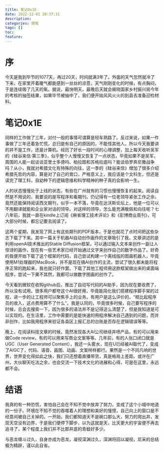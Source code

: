 ```yaml
---
title: 笔记0x1E
date: 2022-12-01 20:37:31
description:
categories: 随笔
tags: []
toc:
feature:
---
```


# 序

今天是我到毕节的1077天，再过20天，时间就满3年了。外面的天气忽然就冷了下来，在家里开着暖气都能感到一丝丝的凉意，天气刚刚变化的时候，有点胸闷，于是连续吸了几天的氧。据说，最快明天，最晚后天就会揭晓国家乡村振兴局今年的考核的抽签结果，如果毕节被抽中了，我们便开始风风火火的到县去准备迎检材料。

<!-- more -->

# 笔记0x1E

同样的工作做了三年，对付一般的事情可谓算是轻车熟路了。反过来说，如果一件事做了三年还着急忙慌，总归是有自己的原因的，不能怪其他人。所以今天我要讲的并不是工作，还是计算机。经历了好长一段时间的心理调整，加上每天收听吴军的《硅谷来信·第三季》，似乎整个人慢慢又恢复了一点状态，毕竟如果不是吴军，周围的人能一起谈谈亚里士多德吗、柏拉图和苏格拉底吗？能谈伯罗奔尼撒战争吗？从小，我就对希腊文化有特殊的向往，这一季的《硅谷来信》增加了很多介绍希腊先哲的内容，算是对了自己的胃口，严格意义上，我应该是个文科生，但还是读完了理工科，自幼种下的逻辑思维和科学精神的种子真的会影响一生。

人的状态慢慢处于上线的状态，有些在广州就有的习惯也慢慢恢复的起来。阅读自然是不用说的，我要说的是写程序和看期刊。仍记得有一位老领导紧张工作之余，竟然还能保持阅读西文期刊，似乎一本不落，毕竟在达沃斯论坛上，他是一位可以不用翻译就能和企业家对话的领导。对这样的领导，怎么能充满敬佩和向往呢？七八年前，我就一直在kindle上订阅《麻省理工技术评论》和《彭博商业周刊》，可大部分时候，都忘记要去阅读了。

这两个星期，我发现了网上有这些期刊的PDF版本，于是也就花了点时间把这些杂志下载了下来。其中一篇关于机器AI自动创作画作的文章吸引了我，文章讲述的是利用openAI技术推出的Stable Diffusion框架，可以通过输入文本来创作一副让人惊讶的画作，现在有一些艺术家已经开始通过文字来创作自己的数字作品了。好奇的我便开始下载了这个框架的代码，自己尝试构建一个离线版的图画机器人，毕竟使用M1处理器的MacBook，并不是现在搞AI创作的主流，尝试了很久都未能将程序正常的跑起来，我也就只好作罢。下载了其他工程师用这款框架做出来的桌面端程序，尝试一下果不其然，我都可以做数字图画的创作了。

今天看到微软在收购github后，推出了自动写代码的AI助手，因为现在要收费了，所以没有试用。很多用户都夸这个AI很好用，毕竟能简化我们搭建程序脚手架的过程，进一步的让工程师可以聚焦手上的业务。有用户是这么评价的，“相比起程序员的收入，这点费用算不了什么”。我是认同的，毕竟很多时候，自己要写程序的时候，总会去搜索一下，因为很多的语法并不是记得这么清楚了，但是我知道是可以实现的。在生活里，工作中需要的是能快速的用程序解决自己遇到的问题，而并非创作，比如我用程序来验证各县区上报汇总的台账是否存在逻辑错误等等。

晚上，在阅读科技文章的时候，竟然发现各大AI公司继续井喷产品，有的可以用来做Code review，有的可以用来写商业文案等等。几年前，有的人张口闭口就是UGC（User Generated Content），我还一头雾水，现在U已经被AI取代了，变成了AIGC了，代码、语音、画图、动画、文案样样都行。果然是一个不同凡响的世界，世界变化得如此之快，我们只还想着直播带货，真是格局上差距。或许在广州，大伙聊天吃法之余，也会交流一下技术文化的进展和心得，可是在这里，永远都不会。

# 结语

我真的有一种恐慌，害怕自己会在不知不觉中放弃了努力，变成了这个小城中地道的一份子。环境在不知不觉的吞噬着人的理想和美好的憧憬，自己向上的窗口是不经意间被自己关掉的。一开始，我们都知道天不是碗口那么大，努力的爬出井，发现天空没有边界，于是我们便停下脚步，以为这就是天，比天更大的宇宙便不再去追寻了，某个程度上我们并不比那井底的青蛙好多少。

与恶龙缠斗过久，自身亦成为恶龙，凝视深渊过久，深渊将回以凝视，尼采的总结极为精辟，谨以此自省。

